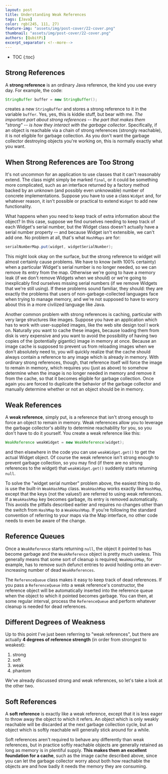 ```yaml
---
layout: post
title: Understanding Weak References
tags: [Java]
color: rgb(245, 111, 27)
feature-img: "assets/img/post-cover/22-cover.png"
thumbnail: "assets/img/post-cover/22-cover.png"
authors: [QubitPi]
excerpt_separator: <!--more-->
---
```


<!--more-->

* TOC
{:toc}
  
## Strong References

A **strong reference** is an ordinary Java reference, the kind you use every day. For example, the code:

```java
StringBuffer buffer = new StringBuffer();
```

creates a new `StringBuffer` and stores a strong reference to it in the variable `buffer`. Yes, yes, this is kiddie
stuff, but bear with me. _The important part about strong references -- the part that makes them "strong" -- is how they
interact with the garbage collector_. Specifically, if an object is reachable via a chain of strong references (strongly
reachable), it is not eligible for garbage collection. As you don't want the garbage collector destroying objects you're
working on, this is normally exactly what you want.

## When Strong References are Too Strong

It's not uncommon for an application to use classes that it can't reasonably extend. The class might simply be marked
`final`, or it could be something more complicated, such as an interface returned by a factory method backed by an
unknown (and possibly even unknowable) number of concrete implementations. Suppose you have to use a class `Widget` and,
for whatever reason, it isn't possible or practical to extend `Widget` to add new functionality.

What happens when you need to keep track of extra information about the object? In this case, suppose we find ourselves
needing to keep track of each Widget's serial number, but the Widget class doesn't actually have a serial number
property -- and because Widget isn't extensible, we can't add one. No problem at all, that's what `HashMaps` are for:

```java
serialNumberMap.put(widget, widgetSerialNumber);
```

This might look okay on the surface, but the strong reference to widget will almost certainly cause problems. We have to
know (with 100% certainty) when a particular Widget's serial number is no longer needed, so we can remove its entry from
the map. Otherwise we're going to have a memory leak (if we don't remove Widgets when we should) or we're going to
inexplicably find ourselves missing serial numbers (if we remove Widgets that we're still using). If these problems
sound familiar, they should: they are exactly the problems that users of non-garbage-collected languages face when
trying to manage memory, and we're not supposed to have to worry about this in a more civilized language like Java.

Another common problem with strong references is caching, particular with very large structures like images. Suppose you
have an application which has to work with user-supplied images, like the web site design tool I work on. Naturally you
want to cache these images, because loading them from disk is very expensive and you want to avoid the possibility of 
having two copies of the (potentially gigantic) image in memory at once. Because an image cache is supposed to prevent
us from reloading images when we don't absolutely need to, you will quickly realize that the cache should always contain
a reference to any image which is already in memory. With ordinary strong references, though, that reference itself will
force the image to remain in memory, which requires you (just as above) to somehow determine when the image is no longer
needed in memory and remove it from the cache, so that it becomes eligible for garbage collection. Once again you are
forced to duplicate the behavior of the garbage collector and manually determine whether or not an object should be in
memory.

## Weak References

A **weak reference**, simply put, is a reference that isn't strong enough to force an object to remain in memory. Weak
references allow you to leverage the garbage collector's ability to determine reachability for you, so you don't have to
do it yourself. You create a weak reference like this:

```java
WeakReference weakWidget = new WeakReference(widget);
```

and then elsewhere in the code you can use `weakWidget.get()` to get the actual Widget object. Of course the weak
reference isn't strong enough to prevent garbage collection, so you may find (if there are no strong references to the
widget) that `weakWidget.get()` suddenly starts returning `null`.

To solve the "widget serial number" problem above, the easiest thing to do is use the built-in `WeakHashMap` class.
`WeakHashMap` works exactly like `HashMap`, except that the keys (not the values!) are referred to using weak
references. If a `WeakHashMap` key becomes garbage, its entry is removed automatically. This avoids the pitfalls
described earlier and requires no changes other than the switch from `HashMap` to a `WeakHashMap`. If you're following
the standard convention of referring to your maps via the Map interface, no other code needs to even be aware of the
change.

## Reference Queues

Once a `WeakReference` starts returning `null`, the object it pointed to has become garbage and the `WeakReference`
object is pretty much useless. This generally means that some sort of cleanup is required; `WeakHashMap`, for example,
has to remove such defunct entries to avoid holding onto an ever-increasing number of dead `WeakReferences`.

The `ReferenceQueue` class makes it easy to keep track of dead references. If you pass a `ReferenceQueue` into a weak
reference's constructor, the reference object will be automatically inserted into the reference queue when the object to
which it pointed becomes garbage. You can then, at some regular interval, process the `ReferenceQueue` and perform
whatever cleanup is needed for dead references.

## Different Degrees of Weakness

Up to this point I've just been referring to "weak references", but there are actually **4 degrees of reference
strength** (in order from strongest to weakest):

1. strong
2. soft
3. weak
4. phantom
   
We've already discussed strong and weak references, so let's take a look at the other two.

## Soft References

A **soft reference** is exactly like a weak reference, except that it is less eager to throw away the object to which it
refers. An object which is only weakly reachable will be discarded at the next garbage collection cycle, but an object
which is softly reachable will generally stick around for a while.

Soft references aren't required to behave any differently than weak references, but in practice softly reachable objects
are generally retained as long as memory is in plentiful supply. **This makes them an excellent foundation for a
cache**, such as the image cache described above, since you can let the garbage collector worry about both how reachable
the objects are and how badly it needs the memory they are consuming.
